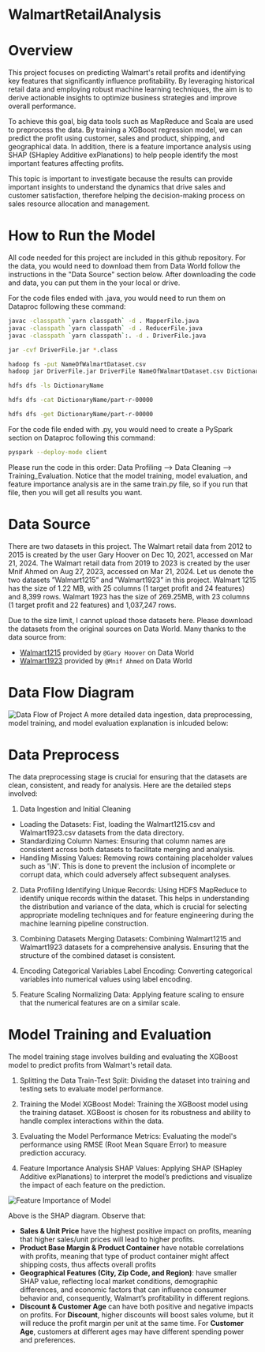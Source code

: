 # WalmartRetailAnalysis

# Overview
This project focuses on predicting Walmart's retail profits and identifying key features that significantly influence profitability. By leveraging historical retail data and employing robust machine learning techniques, the aim is to derive actionable insights to optimize business strategies and improve overall performance.

To achieve this goal, big data tools such as MapReduce and Scala are used to preprocess the data. By training a XGBoost regression model, we can predict the profit using customer, sales and product, shipping, and geographical data. In addition, there is a feature importance analysis using SHAP (SHapley Additive exPlanations) to help people identify the most important features affecting profits.

This topic is important to investigate because the results can provide important insights to understand the dynamics that drive sales and customer satisfaction, therefore helping the decision-making process on sales resource allocation and management.

# How to Run the Model
All code needed for this project are included in this github repository. For the data, you would need to download them from Data World follow the instructions in the "Data Source" section below. After downloading the code and data, you can put them in the your local or drive.

For the code files ended with .java, you would need to run them on Dataproc following these command:

```bash
javac -classpath `yarn classpath` -d . MapperFile.java
javac -classpath `yarn classpath` -d . ReducerFile.java
javac -classpath `yarn classpath`:. -d . DriverFile.java

jar -cvf DriverFile.jar *.class

hadoop fs -put NameOfWalmartDataset.csv
hadoop jar DriverFile.jar DriverFile NameOfWalmartDataset.csv DictionaryName

hdfs dfs -ls DictionaryName

hdfs dfs -cat DictionaryName/part-r-00000

hdfs dfs -get DictionaryName/part-r-00000
```
For the code file ended with .py, you would need to create a PySpark section on Dataproc following this command:

```bash
pyspark --deploy-mode client
```

Please run the code in this order: Data Profiling --> Data Cleaning --> Training_Evaluation. Notice that the model training, model evaluation, and feature importance analysis are in the same train.py file, so if you run that file, then you will get all results you want.

# Data Source  
There are two datasets in this project. The Walmart retail data from 2012 to 2015 is created by the user Gary Hoover on Dec 10, 2021, accessed on Mar 21, 2024. The Walmart retail data from 2019 to 2023 is created by the user Mnif Ahmed on Aug 27, 2023, accessed on Mar 21, 2024. Let us denote the two datasets ”Walmart1215” and ”Walmart1923” in this project.
Walmart 1215 has the size of 1.22 MB, with 25 columns (1 target profit and 24 features) and 8,399 rows. Walmart 1923 has the size of 269.25MB, with 23 columns (1 target profit and 22 features) and 1,037,247 rows.

Due to the size limit, I cannot upload those datasets here. Please download the datasets from the original sources on Data World. Many thanks to the data source from: 

- [Walmart1215](https://data.world/garyhoove470/walmart-retail-dataset) provided by `@Gary Hoover` on Data World
- [Walmart1923](https://data.world/ahmedmnif150/walmart-retail-dataset) provided by `@Mnif Ahmed` on Data World

# Data Flow Diagram
![Data Flow of Project](https://github.com/HedwigO/WalmartRetailAnalysis/assets/97476561/7fa12736-e356-46b8-8add-6834d86a1835)
A more detailed data ingestion, data preprocessing, model training, and model evaluation explanation is inlcuded below:

# Data Preprocess
The data preprocessing stage is crucial for ensuring that the datasets are clean, consistent, and ready for analysis. Here are the detailed steps involved:

1. Data Ingestion and Initial Cleaning
- Loading the Datasets: Fist, loading the Walmart1215.csv and Walmart1923.csv datasets from the data directory.
- Standardizing Column Names: Ensuring that column names are consistent across both datasets to facilitate merging and analysis.
- Handling Missing Values: Removing rows containing placeholder values such as '\N'. This is done to prevent the inclusion of incomplete or corrupt data, which could adversely affect subsequent analyses.

2. Data Profiling
Identifying Unique Records: Using HDFS MapReduce to identify unique records within the dataset. This helps in understanding the distribution and variance of the data, which is crucial for selecting appropriate modeling techniques and for feature engineering during the machine learning pipeline construction.

3. Combining Datasets
Merging Datasets: Combining Walmart1215 and Walmart1923 datasets for a comprehensive analysis. Ensuring that the structure of the combined dataset is consistent.

4. Encoding Categorical Variables
Label Encoding: Converting categorical variables into numerical values using label encoding.

5. Feature Scaling
Normalizing Data: Applying feature scaling to ensure that the numerical features are on a similar scale.

# Model Training and Evaluation
The model training stage involves building and evaluating the XGBoost model to predict profits from Walmart's retail data.

1. Splitting the Data
Train-Test Split: Dividing the dataset into training and testing sets to evaluate model performance.

2. Training the Model
XGBoost Model: Training the XGBoost model using the training dataset. XGBoost is chosen for its robustness and ability to handle complex interactions within the data.

3. Evaluating the Model
Performance Metrics: Evaluating the model's performance using RMSE (Root Mean Square Error) to measure prediction accuracy.

4. Feature Importance Analysis
SHAP Values: Applying SHAP (SHapley Additive exPlanations) to interpret the model’s predictions and visualize the impact of each feature on the prediction.

![Feature Importance of Model](https://github.com/HedwigO/WalmartRetailAnalysis/assets/97476561/2c3b9de7-dfc4-4fa8-a1a9-89a8e78311bb)

Above is the SHAP diagram. Observe that:

- **Sales & Unit Price** have the highest positive impact on profits, meaning that higher sales/unit prices will lead to higher profits.
- **Product Base Margin & Product Container** have notable correlations with profits, meaning that type of product container might affect shipping costs, thus affects overall profits
- **Geographical Features (City, Zip Code, and Region)**: have smaller SHAP value, reflecting local market conditions, demographic differences, and economic factors that can influence consumer behavior and, consequently, Walmart’s profitability in different regions.
- **Discount & Customer Age** can have both positive and negative impacts on profits. For **Discount**, higher discounts will boost sales volume, but it will reduce the profit margin per unit at the same time. For **Customer Age**, customers at different ages may have different spending power and preferences.
